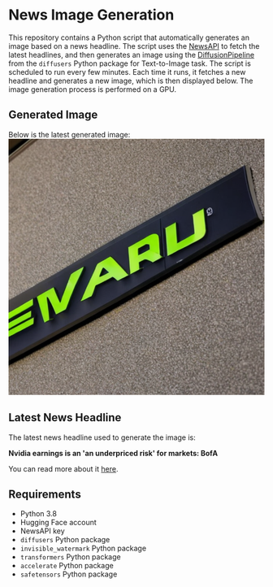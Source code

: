 # News Image Generation
This repository contains a Python script that automatically generates an image based on a news headline. The script uses the [NewsAPI](https://newsapi.org/) to fetch the latest headlines, and then generates an image using the [DiffusionPipeline](https://github.com/huggingface/diffusers) from the `diffusers` Python package for Text-to-Image task.
The script is scheduled to run every few minutes. Each time it runs, it fetches a new headline and generates a new image, which is then displayed below. The image generation process is performed on a GPU.

## Generated Image
Below is the latest generated image:
![Generated Image](image.png)

## Latest News Headline
The latest news headline used to generate the image is:

**Nvidia earnings is an 'an underpriced risk' for markets: BofA**

You can read more about it [here](https://news.google.com/rss/articles/CBMijwFBVV95cUxPc1R2QUNVTmN4U1hEVEJaMnNDeTVYRTYyLVNYLVVzOGRkOHFPMnNPMWhLMDNrN3NEWG9tR29kSWE4WDhscmEyQm5uQUFfdTktbTdQVVlzemRXQllaZVdpX1FjY1c0WHlheDdSUWxDWm03SHBNTlc4ODZSLUdETnFWODB1M2NyTTFscnpNenNnYw?oc=5).

## Requirements
- Python 3.8
- Hugging Face account
- NewsAPI key
- `diffusers` Python package
- `invisible_watermark` Python package
- `transformers` Python package
- `accelerate` Python package
- `safetensors` Python package
